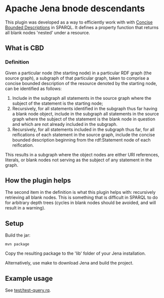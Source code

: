 # Apache Jena bnode descendants
This plugin was developed as a way to efficiently work with with [Concise Bounded Descriptions](https://www.w3.org/Submission/CBD/) in SPARQL.
It defines a property function that returns all blank nodes 'nested' under a resource.

## What is CBD
### Definition
Given a particular node (the starting node) in a particular RDF graph (the source graph), a subgraph of that particular graph, taken to comprise a concise bounded description of the resource denoted by the starting node, can be identified as follows:
1. Include in the subgraph all statements in the source graph where the subject of the statement is the starting node;
1. Recursively, for all statements identified in the subgraph thus far having a blank node object, include in the subgraph all statements in the source graph where the subject of the statement is the blank node in question and which are not already included in the subgraph.
1. Recursively, for all statements included in the subgraph thus far, for all reifications of each statement in the source graph, include the concise bounded description beginning from the rdf:Statement node of each reification.

This results in a subgraph where the object nodes are either URI references, literals, or blank nodes not serving as the subject of any statement in the graph.

## How the plugin helps
The second item in the definition is what this plugin helps with: recursively retrieving all blank nodes. This is something that is difficult in SPARQL to do for arbitrary depth trees (cycles in blank nodes should be avoided, and will result in a warning).

## Setup
Build the jar:
```
mvn package
```
Copy the resulting package to the 'lib' folder of your Jena installation.

Alternatively, use make to download Jena and build the project.

## Example usage
See [test/test-query.rq](test/test-query.rq).